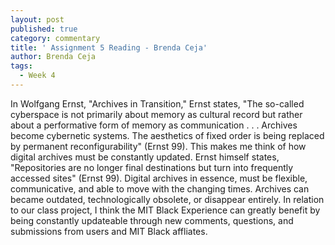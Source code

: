```yaml
---
layout: post
published: true
category: commentary
title: ' Assignment 5 Reading - Brenda Ceja'
author: Brenda Ceja
tags:
  - Week 4
---
```

In Wolfgang Ernst, "Archives in Transition," Ernst states, "The so-called cyberspace is not primarily about memory as cultural record but rather about a performative form of memory as communication . . . Archives become cybernetic systems. The aesthetics of fixed order is being replaced by permanent reconfigurability" (Ernst 99). This makes me think of how digital archives must be constantly updated. Ernst himself states, "Repositories are no longer final destinations but turn into frequently accessed sites" (Ernst 99). Digital archives in essence, must be flexible, communicative, and able to move with the changing times. Archives can became outdated, technologically obsolete, or disappear entirely. In relation to our class project, I think the MIT Black Experience can greatly benefit by being constantly updateable through new comments, questions, and submissions from users and MIT Black affliates.
